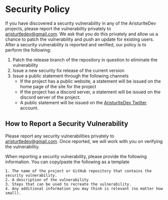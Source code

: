 # Security Policy
If you have discovered a security vulnerability in any of the AristurlteDev projects, please report the vulnerability privately to aristurtledev@gmail.com.  We ask that you do this privately and allow us a chance to patch the vulnerability and push an update for existing users.  After a security vulnerability is reported and verified, our policy is to perform the following:

1. Patch the release branch of the repository in question to eliminate the vulnerability
2. Issue a new security fix release of the current version
3. Issue a public statement through the following channels
   * If the project has a public website, a statement will be issued on the home page of the site for the project
   * If the project has a discord server, a statement will be issued on the discord server of the project.
   * A public statement will be issued on the [AristurlteDev Twitter](https://twitter.com/aristurtledev) account.


## How to Report a Security Vulnerability
Please report any security vulnerabilities privately to aristurtledev@gmail.com. Once reported, we will work with you on verifying the vulnerability.

When reporting a security vulnerability, please provide the following information. You can copy/paste the following as a template

```
1. The name of the project or GitHub repository that contains the security vulnerability.
2. A description of the vulnerability
3. Steps that can be used to recreate the vulnerability.
4. Any additional information you may think is relevant (no matter how small).
```
